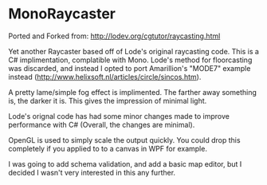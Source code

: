# MonoRaycaster

Ported and Forked from: http://lodev.org/cgtutor/raycasting.html

Yet another Raycaster based off of Lode's original raycasting code.  This is a C# implimentation, complatible with Mono.  Lode's method for floorcasting was discarded, and instead I opted to port Amarillion's "MODE7" example instead (http://www.helixsoft.nl/articles/circle/sincos.htm).
	 
A pretty lame/simple fog effect is implimented.  The farther away something is, the darker it is.  This gives the impression of minimal light.

Lode's orignal code has had some minor changes made to improve performance with C# (Overall, the changes are minimal).

OpenGL is used to simply scale the output quickly.  You could drop this completely if you applied to to a canvas in WPF for example.

I was going to add schema validation, and add a basic map editor, but I decided I wasn't very interested in this any further.
